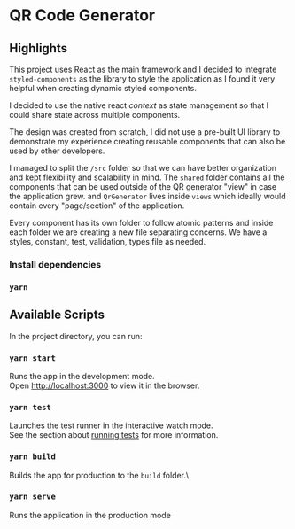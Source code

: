 # QR Code Generator

## Highlights

This project uses React as the main framework and I decided to integrate `styled-components` as the library to style the application as I found it very helpful when creating dynamic styled components.

I decided to use the native react _context_ as state management so that I could share state across multiple components.

The design was created from scratch, I did not use a pre-built UI library to demonstrate my experience creating reusable components that can also be used by other developers.

I managed to split the `/src` folder so that we can have better organization and kept flexibility and scalability in mind. The `shared` folder contains all the components that can be used outside of the QR generator "view" in case the application grew. and `QrGenerator` lives inside `views` which ideally would contain every "page/section" of the application.

Every component has its own folder to follow atomic patterns and inside each folder we are creating a new file separating concerns. We have a styles, constant, test, validation, types file as needed.

### Install dependencies

### `yarn`

## Available Scripts

In the project directory, you can run:

### `yarn start`

Runs the app in the development mode.\
Open [http://localhost:3000](http://localhost:3000) to view it in the browser.

### `yarn test`

Launches the test runner in the interactive watch mode.\
See the section about [running tests](https://facebook.github.io/create-react-app/docs/running-tests) for more information.

### `yarn build`

Builds the app for production to the `build` folder.\

### `yarn serve`

Runs the application in the production mode
